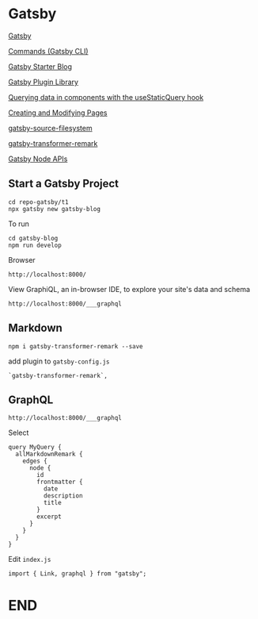# Gatsby

[Gatsby](https://www.gatsbyjs.org/)

[Commands (Gatsby CLI)](https://www.gatsbyjs.org/docs/gatsby-cli/)

[Gatsby Starter Blog](https://github.com/gatsbyjs/gatsby-starter-blog)

[Gatsby Plugin Library](https://www.gatsbyjs.org/plugins/)

[Querying data in components with the useStaticQuery hook](https://www.gatsbyjs.org/docs/use-static-query/)

[Creating and Modifying Pages](https://www.gatsbyjs.org/docs/creating-and-modifying-pages/)

[gatsby-source-filesystem](https://www.gatsbyjs.org/packages/gatsby-source-filesystem/)

[gatsby-transformer-remark](https://www.gatsbyjs.org/packages/gatsby-transformer-remark/)

[Gatsby Node APIs](https://www.gatsbyjs.org/docs/node-apis/)

## Start a Gatsby Project

```
cd repo-gatsby/t1
npx gatsby new gatsby-blog
```

To run

```
cd gatsby-blog
npm run develop
```

Browser

```
http://localhost:8000/
```

View GraphiQL, an in-browser IDE, to explore your site's data and schema

```⠀
http://localhost:8000/___graphql
```

## Markdown

```
npm i gatsby-transformer-remark --save
```

add plugin to `gatsby-config.js`

```
`gatsby-transformer-remark`,
```

## GraphQL

```
http://localhost:8000/___graphql
```

Select

```
query MyQuery {
  allMarkdownRemark {
    edges {
      node {
        id
        frontmatter {
          date
          description
          title
        }
        excerpt
      }
    }
  }
}
```

Edit `index.js`

```
import { Link, graphql } from "gatsby";
```












# END